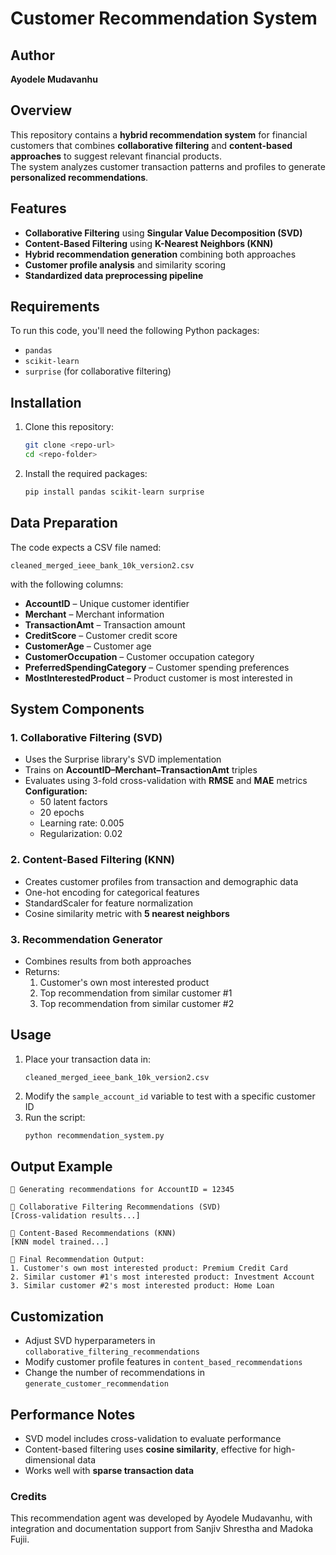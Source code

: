 # Customer Recommendation System
## Author
**Ayodele Mudavanhu**


## Overview
This repository contains a **hybrid recommendation system** for financial customers that combines **collaborative filtering** and **content-based approaches** to suggest relevant financial products.  
The system analyzes customer transaction patterns and profiles to generate **personalized recommendations**.

## Features
- **Collaborative Filtering** using **Singular Value Decomposition (SVD)**
- **Content-Based Filtering** using **K-Nearest Neighbors (KNN)**
- **Hybrid recommendation generation** combining both approaches
- **Customer profile analysis** and similarity scoring
- **Standardized data preprocessing pipeline**

## Requirements
To run this code, you'll need the following Python packages:
- `pandas`
- `scikit-learn`
- `surprise` (for collaborative filtering)

## Installation
1. Clone this repository:
   ```bash
   git clone <repo-url>
   cd <repo-folder>
   ```
2. Install the required packages:
   ```bash
   pip install pandas scikit-learn surprise
   ```

## Data Preparation
The code expects a CSV file named:
```
cleaned_merged_ieee_bank_10k_version2.csv
```
with the following columns:
- **AccountID** – Unique customer identifier  
- **Merchant** – Merchant information  
- **TransactionAmt** – Transaction amount  
- **CreditScore** – Customer credit score  
- **CustomerAge** – Customer age  
- **CustomerOccupation** – Customer occupation category  
- **PreferredSpendingCategory** – Customer spending preferences  
- **MostInterestedProduct** – Product customer is most interested in  

## System Components

### 1. Collaborative Filtering (SVD)
- Uses the Surprise library's SVD implementation
- Trains on **AccountID–Merchant–TransactionAmt** triples
- Evaluates using 3-fold cross-validation with **RMSE** and **MAE** metrics  
**Configuration:**
  - 50 latent factors  
  - 20 epochs  
  - Learning rate: 0.005  
  - Regularization: 0.02  

### 2. Content-Based Filtering (KNN)
- Creates customer profiles from transaction and demographic data
- One-hot encoding for categorical features
- StandardScaler for feature normalization
- Cosine similarity metric with **5 nearest neighbors**

### 3. Recommendation Generator
- Combines results from both approaches  
- Returns:
  1. Customer's own most interested product
  2. Top recommendation from similar customer #1
  3. Top recommendation from similar customer #2

## Usage
1. Place your transaction data in:
   ```
   cleaned_merged_ieee_bank_10k_version2.csv
   ```
2. Modify the `sample_account_id` variable to test with a specific customer ID  
3. Run the script:
   ```bash
   python recommendation_system.py
   ```

## Output Example
```text
🧪 Generating recommendations for AccountID = 12345

🤝 Collaborative Filtering Recommendations (SVD)
[Cross-validation results...]

🤝 Content-Based Recommendations (KNN)
[KNN model trained...]

🎯 Final Recommendation Output:
1. Customer's own most interested product: Premium Credit Card
2. Similar customer #1's most interested product: Investment Account
3. Similar customer #2's most interested product: Home Loan
```

## Customization
- Adjust SVD hyperparameters in `collaborative_filtering_recommendations`
- Modify customer profile features in `content_based_recommendations`
- Change the number of recommendations in `generate_customer_recommendation`

## Performance Notes
- SVD model includes cross-validation to evaluate performance
- Content-based filtering uses **cosine similarity**, effective for high-dimensional data
- Works well with **sparse transaction data**


### Credits

This recommendation agent was developed by Ayodele Mudavanhu, with integration and documentation support from Sanjiv Shrestha and Madoka Fujii.
